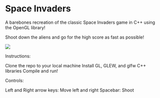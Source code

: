 <h1>Space Invaders</h1>

A barebones recreation of the classic Space Invaders game in C++ using the OpenGL library!

Shoot down the aliens and go for the high score as fast as possible!

<img src="https://i.imgur.com/kYZgTcb.gif"/>

Instructions:

Clone the repo to your local machine
Install GL, GLEW, and glfw C++ libraries
Compile and run!

Controls:

Left and Right arrow keys: Move left and right
Spacebar: Shoot
